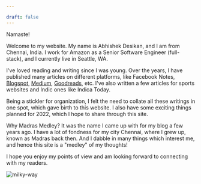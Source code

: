 ```yaml
---

draft: false
---
```


Namaste! 

Welcome to my website. My name is Abhishek Desikan, and I am from Chennai, India. I work for Amazon as a Senior Software Engineer (full-stack), and I currently live in Seattle, WA.  

I've loved reading and writing since I was young. Over the years, I have published many articles on different platforms, like Facebook Notes, [Blogspot](https://madrasmedley.blogspot.com/), [Medium](https://abhidesi.medium.com/9-to-5-brand-building-and-immortality-f79df9bf91ae), [Goodreads](https://www.goodreads.com/review/list/33284960-abhishek?ref=nav_mybooks&shelf=read), etc. I've also written a few articles for sports websites and Indic ones like Indica Today. 

Being a stickler for organization, I felt the need to collate all these writings in one spot, which gave birth to this website. I also have some exciting things planned for 2022, which I hope to share through this site. 

Why Madras Medley? It was the name I came up with for my blog a few years ago. I have a lot of fondness for my city Chennai, where I grew up, known as Madras back then. And I dabble in many things which interest me, and hence this site is a "medley" of my thoughts!

I hope you enjoy my points of view and am looking forward to connecting with my readers. 


![milky-way](/milky-way.jpg "Crater Lake, August 2020")